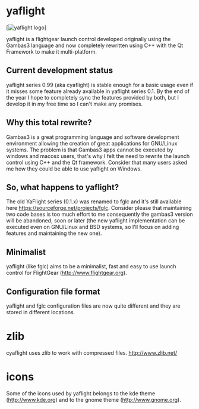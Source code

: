 yaflight
========

[![yaflight logo](https://bitbucket.org/_pmat_/yaflight/raw/be531923896f07ac28983e15cb93a781c1499b65/icons/yaflight-logo2013-128px.png)]

yaflight is a flightgear launch control developed originally using the Gambas3 language
and now completely rewritten using C++ with the Qt Framework to make it multi-platform.

Current development status
--------------------------

yaflight series 0.99 (aka cyaflight) is stable enough for a basic usage even if it misses 
some feature already available in yaflight series 0.1.
By the end of the year I hope to completely sync the features provided by both, but I develop it in my free time
so I can't make any promises.

Why this total rewrite?
-----------------------

Gambas3 is a great programming language and software development environment allowing the creation of great applications 
for GNU/Linux systems. 
The problem is that Gambas3 apps cannot be executed by windows and macosx users, that's why I felt the need 
to rewrite the launch control using C++ and the Qt framework.
Consider that many users asked me how they could be able to use yaflight on Windows.

So, what happens to yaflight?
-----------------------------

The old YaFlight series (0.1.x) was renamed to fglc and it's still available here https://sourceforge.net/projects/fglc.
Consider please that maintaining two code bases is too much effort to me
consequently the gambas3 version will be abandoned, soon or later (the new yaflight implementation
can be executed even on GNU/Linux and BSD systems, so I'll focus on adding features and maintaining the new one).

Minimalist
----------

yaflight (like fglc) aims to be a minimalist, fast and easy to use launch control for FlightGear (http://www.flightgear.org).

Configuration file format
-------------------------

yaflight and fglc configuration files are now quite different and they are stored in different locations.

zlib
====

cyaflight uses zlib to work with compressed files.
http://www.zlib.net/

icons
=====

Some of the icons used by yaflight belongs to the kde theme (http://www.kde.org) and to the gnome theme (http://www.gnome.org).
